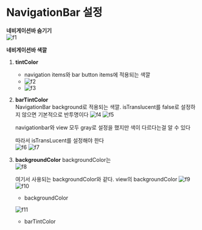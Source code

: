 # NavigationBar 설정

**네비게이션바 숨기기**   
![f1](https://user-images.githubusercontent.com/45002556/108619393-ebb6a080-7467-11eb-92d0-fa3bdbcd4161.png)

**네비게이션바 색깔**
1. **tintColor**     
    - navigation items와 bar button items에 적용되는 색깔
    - ![f2](https://user-images.githubusercontent.com/45002556/108619394-ed806400-7467-11eb-9eeb-8316ae042e29.png)
    - ![f3](https://user-images.githubusercontent.com/45002556/108619395-ef4a2780-7467-11eb-9443-73635813b3e7.png)

    
2. **barTintColor**    
    NavigationBar background로 적용되는 색깔. isTranslucent를 false로 설정하지 않으면 기본적으로 반투명이다
    ![f4](https://user-images.githubusercontent.com/45002556/108619412-0be65f80-7468-11eb-8863-c6daf2408680.png)
    ![f5](https://user-images.githubusercontent.com/45002556/108619413-0d178c80-7468-11eb-9c25-c1539fb0f3da.png)    

    navigationbar와 view 모두 gray로 설정을 했지만 색이 다르다는걸 알 수 있다

    따라서 isTransLucent를 설정해야 한다    
![f6](https://user-images.githubusercontent.com/45002556/108619414-0db02300-7468-11eb-9481-a24407052d6d.png)
![f7](https://user-images.githubusercontent.com/45002556/108619433-346e5980-7468-11eb-88ff-9931c9ef10f6.png)

3. **backgroundColor**
    backgroundColor는    
    ![f8](https://user-images.githubusercontent.com/45002556/108619445-45b76600-7468-11eb-8438-458c51535db9.png)
    
    여기서 사용되는 backgroundColor와 같다. view의 backgroundColor
    ![f9](https://user-images.githubusercontent.com/45002556/108619450-4a7c1a00-7468-11eb-936d-97161079c321.png)
    ![f10](https://user-images.githubusercontent.com/45002556/108619452-4bad4700-7468-11eb-80c9-4451b8b31f3c.png)

    - backgroundColor

    ![f11](https://user-images.githubusercontent.com/45002556/108619454-4c45dd80-7468-11eb-8e20-7ae3326a411b.png)
    - barTintColor
